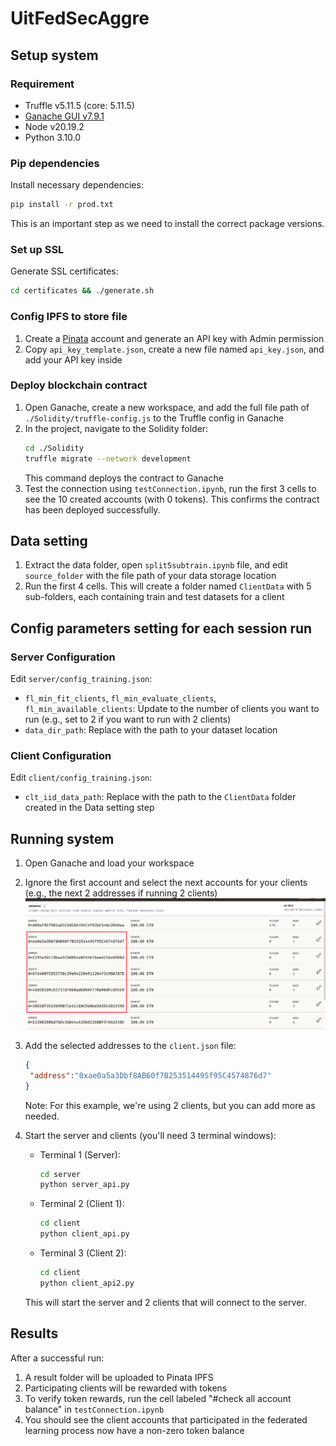 # UitFedSecAggre

## Setup system

### Requirement
- Truffle v5.11.5 (core: 5.11.5)
- [Ganache GUI v7.9.1](https://archive.trufflesuite.com/ganache/)
- Node v20.19.2
- Python 3.10.0

### Pip dependencies

Install necessary dependencies:
```bash
pip install -r prod.txt
```
This is an important step as we need to install the correct package versions.

### Set up SSL

Generate SSL certificates:
```bash
cd certificates && ./generate.sh
```

### Config IPFS to store file

1. Create a [Pinata](https://app.pinata.cloud) account and generate an API key with Admin permission
2. Copy `api_key_template.json`, create a new file named `api_key.json`, and add your API key inside

### Deploy blockchain contract

1. Open Ganache, create a new workspace, and add the full file path of `./Solidity/truffle-config.js` to the Truffle config in Ganache
2. In the project, navigate to the Solidity folder:
   ```bash
   cd ./Solidity
   truffle migrate --network development
   ```
   This command deploys the contract to Ganache
3. Test the connection using `testConnection.ipynb`, run the first 3 cells to see the 10 created accounts (with 0 tokens). This confirms the contract has been deployed successfully.

## Data setting
1. Extract the data folder, open `split5subtrain.ipynb` file, and edit `source_folder` with the file path of your data storage location
2. Run the first 4 cells. This will create a folder named `ClientData` with 5 sub-folders, each containing train and test datasets for a client

## Config parameters setting for each session run

### Server Configuration
Edit `server/config_training.json`:
- `fl_min_fit_clients`, `fl_min_evaluate_clients`, `fl_min_available_clients`: Update to the number of clients you want to run (e.g., set to 2 if you want to run with 2 clients)
- `data_dir_path`: Replace with the path to your dataset location

### Client Configuration
Edit `client/config_training.json`:
- `clt_iid_data_path`: Replace with the path to the `ClientData` folder created in the Data setting step

## Running system

1. Open Ganache and load your workspace
2. Ignore the first account and select the next accounts for your clients (e.g., the next 2 addresses if running 2 clients)
   ![Ganache accounts](./img/image.png)

3. Add the selected addresses to the `client.json` file:
   ```json
   {
    "address":"0xae0a5a3Dbf8AB60f7B253514495f95C4574876d7"
   }
   ```
   Note: For this example, we're using 2 clients, but you can add more as needed.

4. Start the server and clients (you'll need 3 terminal windows):

   - Terminal 1 (Server):
     ```bash
     cd server
     python server_api.py
     ```

   - Terminal 2 (Client 1):
     ```bash
     cd client
     python client_api.py
     ```

   - Terminal 3 (Client 2):
     ```bash
     cd client
     python client_api2.py
     ```

   This will start the server and 2 clients that will connect to the server.

## Results

After a successful run:
1. A result folder will be uploaded to Pinata IPFS
2. Participating clients will be rewarded with tokens
3. To verify token rewards, run the cell labeled "#check all account balance" in `testConnection.ipynb`
4. You should see the client accounts that participated in the federated learning process now have a non-zero token balance
